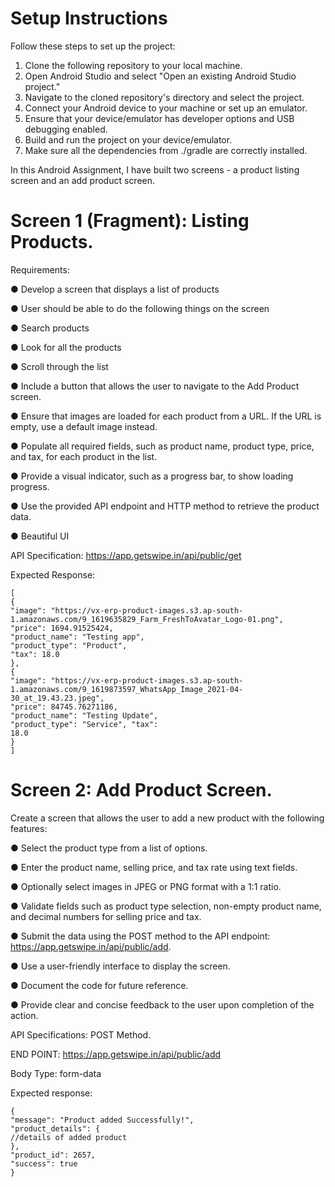 # Setup Instructions
Follow these steps to set up the project:
1. Clone the following repository to your local machine.
2. Open Android Studio and select "Open an existing Android Studio project."
3. Navigate to the cloned repository's directory and select the project.
4. Connect your Android device to your machine or set up an emulator.
5. Ensure that your device/emulator has developer options and USB debugging enabled.
6. Build and run the project on your device/emulator.
7. Make sure all the dependencies from ./gradle are correctly installed.

In this Android Assignment, I have built two screens - a product listing screen and an add product screen. 

# Screen 1 (Fragment): Listing Products.

Requirements:

● Develop a screen that displays a list of products

● User should be able to do the following things on the screen

● Search products

● Look for all the products

● Scroll through the list

● Include a button that allows the user to navigate to the Add Product screen.

● Ensure that images are loaded for each product from a URL. If the URL is empty, use a default image instead.

● Populate all required fields, such as product name, product type, price, and tax, for each product in the list.

● Provide a visual indicator, such as a progress bar, to show loading progress.

● Use the provided API endpoint and HTTP method to retrieve the product data.

● Beautiful UI

API Specification: https://app.getswipe.in/api/public/get

Expected Response:
```
[
{
"image": "https://vx-erp-product-images.s3.ap-south-1.amazonaws.com/9_1619635829_Farm_FreshToAvatar_Logo-01.png", 
"price": 1694.91525424,
"product_name": "Testing app",
"product_type": "Product",
"tax": 18.0
},
{
"image": "https://vx-erp-product-images.s3.ap-south-1.amazonaws.com/9_1619873597_WhatsApp_Image_2021-04-30_at_19.43.23.jpeg",
"price": 84745.76271186,
"product_name": "Testing Update",
"product_type": "Service", "tax":
18.0
}
]
```

# Screen 2: Add Product Screen.

Create a screen that allows the user to add a new product with the following features:

● Select the product type from a list of options.

● Enter the product name, selling price, and tax rate using text fields.

● Optionally select images in JPEG or PNG format with a 1:1 ratio.

● Validate fields such as product type selection, non-empty product name, and decimal numbers for selling price and tax.

● Submit the data using the POST method to the API endpoint: https://app.getswipe.in/api/public/add.

● Use a user-friendly interface to display the screen.

● Document the code for future reference.

● Provide clear and concise feedback to the user upon completion of the action.

API Specifications: POST Method.

END POINT: https://app.getswipe.in/api/public/add

Body Type: form-data

Expected response:
```
{
"message": "Product added Successfully!",
"product_details": {
//details of added product
},
"product_id": 2657,
"success": true
}
```
